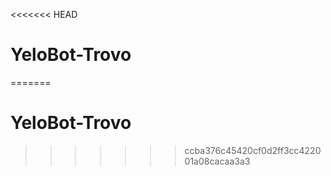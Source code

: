 <<<<<<< HEAD
# YeloBot-Trovo
=======
# YeloBot-Trovo
>>>>>>> ccba376c45420cf0d2ff3cc422001a08cacaa3a3
